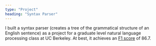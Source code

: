 ```yaml
---
type: "Project"
heading: "Syntax Parser"
---
```


I built a syntax parser (creates a tree of the grammatical structure of an English sentence) as a project for a graduate level natural language processing class at UC Berkeley. At best, it achieves an [F1 score](https://en.wikipedia.org/wiki/F1_score) of 86.7.
